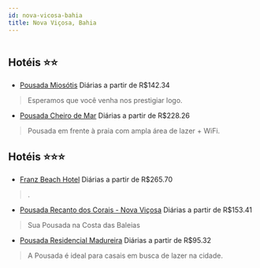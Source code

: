 ```yaml
---
id: nova-vicosa-bahia
title: Nova Viçosa, Bahia
---
```


<center><img src="https://static.hotelurbano.com/reservas/prod0/4/4163/59f387a30d499_pousada-miosotis.jpg" alt="" /></center>


## Hotéis ⭐️⭐️

-    [Pousada Miosótis](https://www.hurb.com/aud/https://www.hurb.com/hoteis/nova-vicosa/pousada-miosotis-4163?cmp=18055) Diárias a partir de R$142.34
   > Esperamos que você venha nos prestigiar logo.
-    [Pousada Cheiro de Mar](https://www.hurb.com/aud/https://www.hurb.com/hoteis/nova-vicosa/pousada-cheiro-de-mar-1325?cmp=18055) Diárias a partir de R$228.26
   > Pousada em frente à praia com ampla área de lazer + WiFi. 

## Hotéis ⭐️⭐️⭐️

-    [Franz Beach Hotel](https://www.hurb.com/aud/https://www.hurb.com/hoteis/nova-vicosa/franz-beach-hotel-7922?cmp=18055) Diárias a partir de R$265.70
   > .
-    [Pousada Recanto dos Corais - Nova Viçosa](https://www.hurb.com/aud/https://www.hurb.com/hoteis/nova-vicosa/pousada-recanto-dos-corais-5339?cmp=18055) Diárias a partir de R$153.41
   > Sua Pousada na Costa das Baleias
-    [Pousada Residencial Madureira](https://www.hurb.com/aud/https://www.hurb.com/hoteis/nova-vicosa/pousada-residencial-madureira-15939?cmp=18055) Diárias a partir de R$95.32
   > A Pousada é ideal para casais em busca de lazer na cidade. 
